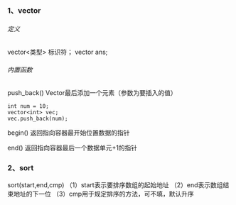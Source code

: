 ### 1、vector
###### 定义
vector<类型> 标识符；
vector<int> ans;
###### 内置函数
push_back() Vector最后添加一个元素（参数为要插入的值）

    int num = 10;
    vector<int> vec;
    vec.push_back(num);

begin() 返回指向容器最开始位置数据的指针
    
end() 返回指向容器最后一个数据单元+1的指针
### 2、sort
sort(start,end,cmp)
（1）start表示要排序数组的起始地址
（2）end表示数组结束地址的下一位
（3）cmp用于规定排序的方法，可不填，默认升序
